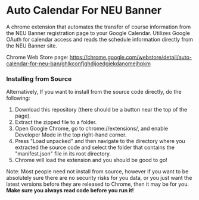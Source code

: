 # Auto Calendar For NEU Banner
A chrome extension that automates the transfer of course information from the NEU Banner registration page to your Google Calendar. Utilizes Google OAuth for calendar access and reads the schedule information directly from the NEU Banner site.

Chrome Web Store page: https://chrome.google.com/webstore/detail/auto-calendar-for-neu-ban/ghlkconfjghdijoedgiekdanomejhpkm
  
  
  
### Installing from Source

Alternatively, If you want to install from the source code directly, do the following:
1) Download this repository (there should be a button near the top of the page).
2) Extract the zipped file to a folder.
3) Open Google Chrome, go to chrome://extensions/, and enable Developer Mode in the top right-hand corner.
4) Press "Load unpacked" and then navigate to the directory where you extracted the source code and select the folder that contains the "manifest.json" file in its root directory.
5) Chrome will load the extension and you should be good to go!

Note: Most people need not install from source, however if you want to be absolutely sure there are no security risks for you data, or you just want the latest versions before they are released to Chrome, then it may be for you. **Make sure you always read code before you run it!** 
